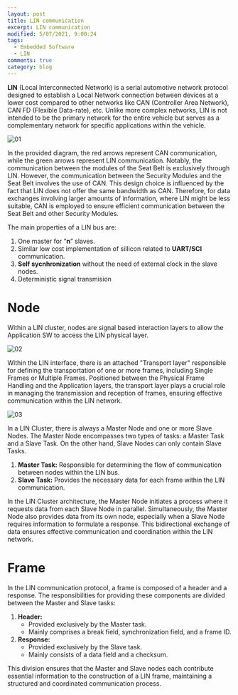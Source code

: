 ```yaml
---
layout: post
title: LIN communication
excerpt: LIN communication
modified: 5/07/2021, 9:00:24
tags:
  - Embedded Software
  - LIN
comments: true
category: blog
---
```

**LIN** (Local Interconnected Network) is a serial automotive network protocol designed to establish a Local Network connection between devices at a lower cost compared to other networks like CAN (Controller Area Network), CAN FD (Flexible Data-rate), etc. Unlike more complex networks, LIN is not intended to be the primary network for the entire vehicle but serves as a complementary network for specific applications within the vehicle.

![01](https://github.com/CharlieHdzMx/CharlieHdzMx.github.io/assets/6202653/d1f84fcb-16c2-422c-9dc7-b09d26e77eaf)

In the provided diagram, the red arrows represent CAN communication, while the green arrows represent LIN communication. Notably, the communication between the modules of the Seat Belt is exclusively through LIN. However, the communication between the Security Modules and the Seat Belt involves the use of CAN. This design choice is influenced by the fact that LIN does not offer the same bandwidth as CAN. Therefore, for data exchanges involving larger amounts of information, where LIN might be less suitable, CAN is employed to ensure efficient communication between the Seat Belt and other Security Modules.

The main properties of a LIN bus are:
1. One master for “**n**” slaves.
2. Similar low cost implementation of sillicon related to **UART/SCI** communication.
3. **Self sycnhronization** without the need of external clock in the slave nodes.
4. Deterministic signal transmision

# Node
Within a LIN cluster, nodes are signal based interaction layers to allow the Application SW to access the LIN physical layer.

![02](https://github.com/CharlieHdzMx/CharlieHdzMx.github.io/assets/6202653/f4b4aeed-72c9-4a96-bd26-e1dca85fe92b)

Within the LIN interface, there is an attached "Transport layer" responsible for defining the transportation of one or more frames, including Single Frames or Multiple Frames. Positioned between the Physical Frame Handling and the Application layers, the transport layer plays a crucial role in managing the transmission and reception of frames, ensuring effective communication within the LIN network.

![03](https://github.com/CharlieHdzMx/CharlieHdzMx.github.io/assets/6202653/231f30da-4557-4584-a52e-4fdd0c5214fd)

In a LIN Cluster, there is always a Master Node and one or more Slave Nodes. The Master Node encompasses two types of tasks: a Master Task and a Slave Task. On the other hand, Slave Nodes can only contain Slave Tasks.
1. **Master Task:** Responsible for determining the flow of communication between nodes within the LIN bus.
2. **Slave Task:** Provides the necessary data for each frame within the LIN communication.

In the LIN Cluster architecture, the Master Node initiates a process where it requests data from each Slave Node in parallel. Simultaneously, the Master Node also provides data from its own node, especially when a Slave Node requires information to formulate a response. This bidirectional exchange of data ensures effective communication and coordination within the LIN network.

# Frame
In the LIN communication protocol, a frame is composed of a header and a response. The responsibilities for providing these components are divided between the Master and Slave tasks:
1. **Header:**
   - Provided exclusively by the Master task.
   - Mainly comprises a break field, synchronization field, and a frame ID.
2. **Response:**
   - Provided exclusively by the Slave task.
   - Mainly consists of a data field and a checksum.

This division ensures that the Master and Slave nodes each contribute essential information to the construction of a LIN frame, maintaining a structured and coordinated communication process.

